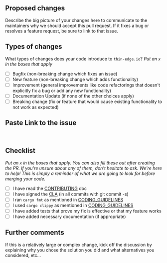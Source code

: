 ## Proposed changes

Describe the big picture of your changes here to communicate to the maintainers why we should accept this pull request. If it fixes a bug or resolves a feature request, be sure to link to that issue.

## Types of changes

What types of changes does your code introduce to `thin-edge.io`?
_Put an `x` in the boxes that apply_

- [ ] Bugfix (non-breaking change which fixes an issue)
- [ ] New feature (non-breaking change which adds functionality)
- [ ] Improvement (general improvements like code refactorings that doesn't explicitly fix a bug or add any new functionality)
- [ ] Documentation Update (if none of the other choices apply)
- [ ] Breaking change (fix or feature that would cause existing functionality to not work as expected)

## Paste Link to the issue
<br/>

## Checklist

_Put an `x` in the boxes that apply. You can also fill these out after creating the PR. If you're unsure about any of them, don't hesitate to ask. We're here to help! This is simply a reminder of what we are going to look for before merging your code._

- [ ] I have read the [CONTRIBUTING](https://github.com/thin-edge/thin-edge.io/blob/main/CONTRIBUTING.md) doc
- [ ] I have signed the [CLA](https://github.com/thin-edge/thin-edge.io/blob/main/CONTRIBUTOR-LICENSE-AGREEMENT.md) (in all commits with git commit -s)
- [ ] I ran `cargo fmt` as mentioned in [CODING_GUIDELINES](https://github.com/thin-edge/thin-edge.io/blob/main/CODING_GUIDELINES.md)
- [ ] I used `cargo clippy` as mentioned in [CODING_GUIDELINES](https://github.com/thin-edge/thin-edge.io/blob/main/CODING_GUIDELINES.md)
- [ ] I have added tests that prove my fix is effective or that my feature works
- [ ] I have added necessary documentation (if appropriate)

## Further comments

If this is a relatively large or complex change, kick off the discussion by explaining why you chose the solution you did and what alternatives you considered, etc...
